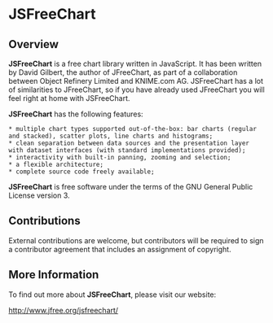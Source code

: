 JSFreeChart
===========

Overview
--------
**JSFreeChart** is a free chart library written in JavaScript.  It has been written by David Gilbert, the author of JFreeChart, as part of a collaboration between Object Refinery Limited and KNIME.com AG.  JSFreeChart has a lot of similarities to JFreeChart, so if you have already used JFreeChart you will feel right at home with JSFreeChart.

**JSFreeChart** has the following features:

    * multiple chart types supported out-of-the-box: bar charts (regular and stacked), scatter plots, line charts and histograms;
    * clean separation between data sources and the presentation layer with dataset interfaces (with standard implementations provided);
    * interactivity with built-in panning, zooming and selection;
    * a flexible architecture;
    * complete source code freely available;

**JSFreeChart** is free software under the terms of the GNU General Public License version 3.

Contributions
-------------
External contributions are welcome, but contributors will be required to sign a contributor agreement that includes an assignment of copyright.

More Information
----------------
To find out more about **JSFreeChart**, please visit our website:

   http://www.jfree.org/jsfreechart/
